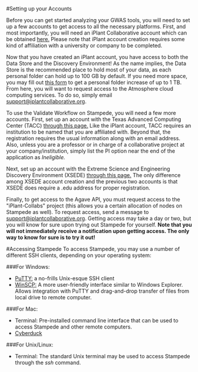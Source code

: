 #Setting up your Accounts

Before you can get started analyzing your GWAS tools, you will need to set up a few accounts to get access to all the necessary platforms. First, and most importantly, you will need an iPlant Collaborative account which can be obtained [here.](https://user.iplantcollaborative.org/register/) Please note that iPlant account creation requires some kind of affiliation with a university or company to be completed.

Now that you have created an iPlant account, you have access to both the Data Store and the Discovery Environment! As the name implies, the Data Store is the recommended place to hold most of your data, as each personal folder can hold up to 100 GB by default. If you need more space, you may fill out [this form](http://www.iplantcollaborative.org/content/request-data-store-allocation-increase) to get a personal folder increase of up to 1 TB. From here, you will want to request access to the Atmosphere cloud computing services. To do so, simply email support@iplantcollaborative.org.

To use the Validate Workflow on Stampede, you will need a few more accounts. First, set up an account with the Texas Advanced Computing Center (TACC) [through this page.](https://portal.tacc.utexas.edu/account-request) Like the iPlant account, TACC requires an institution to be named that you are affiliated with. Beyond that, the registration requires the usual information along with an email address. Also, unless you are a professor or in charge of a collaborative project at your company/institution, simply list the PI option near the end of the application as *Ineligible.*

Next, set up an account with the Extreme Science and Engineering Discovery Environment (XSEDE) [through this page.](https://portal.xsede.org/?p_p_id=58&p_p_lifecycle=0&p_p_state=maximized&p_p_mode=view&saveLastPath=0&_58_struts_action=%2Flogin%2Fcreate_account) The only difference among XSEDE account creation and the previous two accounts is that XSEDE does require a .edu address for proper registration. 

Finally, to get access to the Agave API, you must request access to the "iPlant-Collabs" project (this allows you a certain allocation of nodes on Stampede as well). To request access, send a message to support@iplantcollaborative.org. Getting access may take a day or two, but you will know for sure upon trying out Stampede for yourself. **Note that you will not immediately receive a notification upon getting access. The only way to know for sure is to try it out!**

#Accessing Stampede
To access Stampede, you may use a number of different SSH clients, depending on your operating system:

###For Windows:
* [PuTTY:](http://www.putty.org/) a no-frills Unix-esque SSH client
* [WinSCP:](http://winscp.net/eng/index.php) A more user-friendly interface similar to Windows Explorer. Allows integration with PuTTY and drag-and-drop transfer of files from local drive to remote computer.

###For Mac:
* Terminal: Pre-installed command line interface that can be used to access Stampede and other remote computers.
* [Cyberduck](https://cyberduck.io/)

###For Unix/Linux:
* Terminal: The standard Unix terminal may be used to access Stampede through the *ssh* command.
